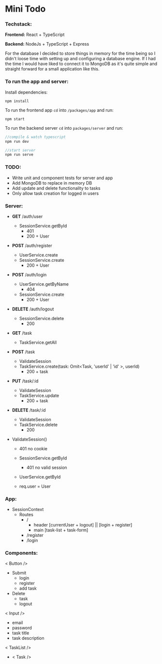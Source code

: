 # Mini Todo

### Techstack:

**Frontend:** React + TypeScript

**Backend:** NodeJs + TypeScript + Express

For the database I decided to store things in memory for the time being so I didn't loose time with setting up and configuring a database engine. If I had the time I would have liked to connect it to MongoDB as it's quite simple and straight forward for a small application like this.

### To run the app and server:

Install dependencies:

```
npm install
```

To run the frontend app `cd` into `/packages/app` and run:

```
npm start
```

To run the backend server `cd` into `packages/server` and run:

```java
//compile & watch typescript
npm run dev

//start server
npm run serve
```

### TODO:

- Write unit and component tests for server and app
- Add MongoDB to replace in memory DB
- Add update and delete functionality to tasks
- Only allow task creation for logged in users

### Server:

- **GET** /auth/user

  - SessionService.getById
    - 401
    - 200 + User

- **POST** /auth/register

  - UserService.create
  - SessionService.create
    - 200 + User

- **POST** /auth/login

  - UserService.getByName
    - 404
  - SessionService.create
    - 200 + User

- **DELETE** /auth/logout

  - SessionService.delete
    - 200

- **GET** /task

  - TaskService.getAll

- **POST** /task

  - ValidateSession
  - TaskService.create(task: Omit<Task, 'userId' | 'id' >, userId)
    - 200 + task

- **PUT** /task/:id

  - ValidateSession
  - TaskService.update
    - 200 + task

- **DELETE** /task/:id

  - ValidateSession
  - TaskService.delete
    - 200

- ValidateSession()

  - 401 no cookie
  - SessionService.getById

    - 401 no valid session

  - UserService.getById
  - req.user = User

### App:

- SessionContext
  - Routes
    - /
      - header [currentUser + logout] || [login + register]
      - main [task-list + task-form]
    - /register
    - /login

### Components:

< Button />

- Submit
  - login
  - register
  - add task
- Delete
  - task
  - logout

< Input />

- email
- password
- task title
- task description

< TaskList />

- < Task />
